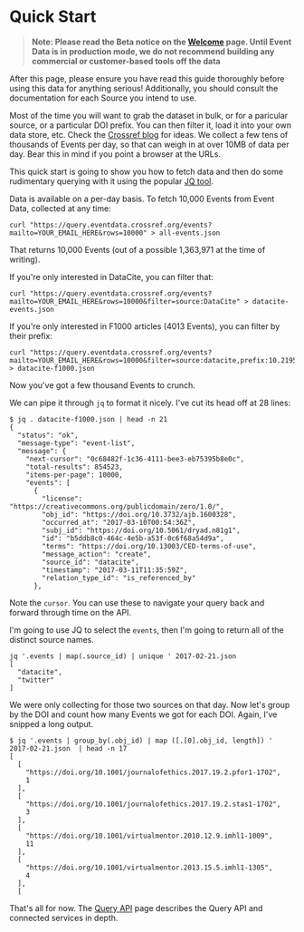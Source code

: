 # Quick Start

> **Note: Please read the Beta notice on the [Welcome](/) page. Until Event Data is in production mode, we do not recommend building any commercial or customer-based tools off the data**

After this page, please ensure you have read this guide thoroughly before using this data for anything serious! Additionally, you should consult the documentation for each Source you intend to use.

Most of the time you will want to grab the dataset in bulk, or for a paricular source, or a particular DOI prefix. You can then filter it, load it into your own data store, etc. Check the [Crossref blog](https://www.crossref.org/categories/event-data/) for ideas. We collect a few tens of thousands of Events per day, so that can weigh in at over 10MB of data per day. Bear this in mind if you point a browser at the URLs.

This quick start is going to show you how to fetch data and then do some rudimentary querying with it using the popular [JQ tool](https://stedolan.github.io/jq/).

Data is available on a per-day basis. To fetch 10,000 Events from Event Data, collected at any time:

    curl "https://query.eventdata.crossref.org/events?mailto=YOUR_EMAIL_HERE&rows=10000" > all-events.json

That returns 10,000 Events (out of a possible 1,363,971 at the time of writing).

If you're only interested in DataCite, you can filter that:

    curl "https://query.eventdata.crossref.org/events?mailto=YOUR_EMAIL_HERE&rows=10000&filter=source:DataCite" > datacite-events.json

If you're only interested in F1000 articles (4013 Events), you can filter by their prefix:

    curl "https://query.eventdata.crossref.org/events?mailto=YOUR_EMAIL_HERE&rows=10000&filter=source:datacite,prefix:10.21955" > datacite-f1000.json

Now you've got a few thousand Events to crunch.

We can pipe it through `jq` to format it nicely. I've cut its head off at 28 lines:


    $ jq . datacite-f1000.json | head -n 21
    {
      "status": "ok",
      "message-type": "event-list",
      "message": {
        "next-cursor": "0c68482f-1c36-4111-bee3-eb75395b8e0c",
        "total-results": 854523,
        "items-per-page": 10000,
        "events": [
          {
            "license": "https://creativecommons.org/publicdomain/zero/1.0/",
            "obj_id": "https://doi.org/10.3732/ajb.1600328",
            "occurred_at": "2017-03-10T00:54:36Z",
            "subj_id": "https://doi.org/10.5061/dryad.n81g1",
            "id": "b5ddb8c0-464c-4e5b-a53f-0c6f68a54d9a",
            "terms": "https://doi.org/10.13003/CED-terms-of-use",
            "message_action": "create",
            "source_id": "datacite",
            "timestamp": "2017-03-11T11:35:59Z",
            "relation_type_id": "is_referenced_by"
          },

Note the `cursor`. You can use these to navigate your query back and forward through time on the API.

I'm going to use JQ to select the `events`, then I'm going to return all of the distinct source names.

    jq '.events | map(.source_id) | unique ' 2017-02-21.json
    [
      "datacite",
      "twitter"
    ]

We were only collecting for those two sources on that day. Now let's group by the DOI and count how many Events we got for each DOI. Again, I've snipped a long output.

    $ jq '.events | group_by(.obj_id) | map ([.[0].obj_id, length]) ' 2017-02-21.json  | head -n 17
    [
      [
        "https://doi.org/10.1001/journalofethics.2017.19.2.pfor1-1702",
        1
      ],
      [
        "https://doi.org/10.1001/journalofethics.2017.19.2.stas1-1702",
        3
      ],
      [
        "https://doi.org/10.1001/virtualmentor.2010.12.9.imhl1-1009",
        11
      ],
      [
        "https://doi.org/10.1001/virtualmentor.2013.15.5.imhl1-1305",
        4
      ],
      [

That's all for now. The [Query API](query-api) page describes the Query API and connected services in depth.
